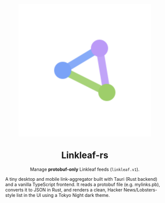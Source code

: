 <p align="center">
  <picture>
    <source media="(prefers-color-scheme: dark)" srcset="logo-monochrome.svg">
    <img alt="Linkleaf" src="logo.svg" width="420">
  </picture>
</p>

<h1 align="center">Linkleaf-rs</h1>

<p align="center">
  Manage <strong>protobuf-only</strong> Linkleaf feeds (<code>linkleaf.v1</code>).
</p>

A tiny desktop and mobile link-aggregator built with Tauri (Rust backend) and a vanilla TypeScript frontend.
It reads a protobuf file (e.g. mylinks.pb), converts it to JSON in Rust, and renders a clean, Hacker News/Lobsters-style list in the UI using a Tokyo Night dark theme.
